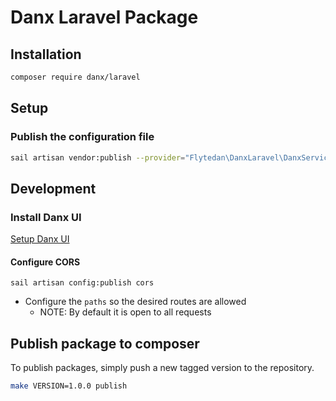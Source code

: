 # Danx Laravel Package

## Installation

```bash
composer require danx/laravel
```

## Setup

### Publish the configuration file

```bash
sail artisan vendor:publish --provider="Flytedan\DanxLaravel\DanxServiceProvider"
```

## Development

### Install Danx UI

[Setup Danx UI](https://github.com/flytedan/quasar-ui-danx)

#### Configure CORS
```
sail artisan config:publish cors
```

* Configure the `paths` so the desired routes are allowed
  * NOTE: By default it is open to all requests

## Publish package to composer

To publish packages, simply push a new tagged version to the repository.

```bash
make VERSION=1.0.0 publish
```

